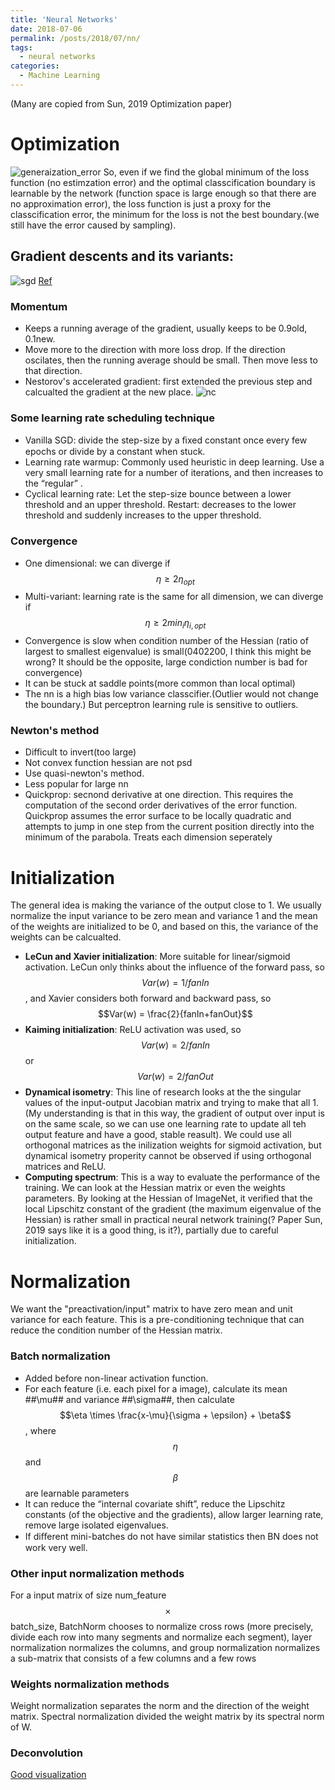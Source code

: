 ```yaml
---
title: 'Neural Networks'
date: 2018-07-06
permalink: /posts/2018/07/nn/
tags:
  - neural networks
categories:
  - Machine Learning
---
```

(Many are copied from Sun, 2019 Optimization paper)

# Optimization
![generaization_error]({{site.url}}{{site.baseurl}}/assets/images/generaization_error.png)
So, even if we find the global minimum of the loss function (no estimzation error) and the optimal classcification boundary is learnable by the network (function space is large enough so that there are no approximation error), the loss function is just a proxy for the classcification error, the minimum for the loss is not the best boundary.(we still have the error caused by sampling).

## Gradient descents and its variants:
![sgd]({{site.url}}{{site.baseurl}}/assets/images/sdg.png)
[Ref](https://ruder.io/optimizing-gradient-descent/index.html#challenges)

### Momentum
* Keeps a running average of the gradient, usually keeps to be 0.9old, 0.1new.
* Move more to the direction with more loss drop. If the direction oscilates, then the running average should be small. Then move less to that direction.
* Nestorov's accelerated gradient: first extended the previous step and calcualted the gradient at the new place.
![nc]({{site.url}}{{site.baseurl}}/assets/images/Nesterov+Accelerated+Gradient.png)

### Some learning rate scheduling technique
* Vanilla SGD: divide the step-size by a ﬁxed constant once every few epochs or divide by a constant when stuck.
* Learning rate warmup: Commonly used heuristic in deep learning. Use a very small learning rate for a number of iterations, and then increases to the “regular” .
* Cyclical learning rate:  Let the step-size bounce between a lower threshold and an upper threshold. Restart: decreases to the lower threshold and suddenly increases to the upper threshold.

### Convergence
* One dimensional: we can diverge if $$\eta \ge 2 \eta_{opt}$$
* Multi-variant: learning rate is the same for all dimension, we can diverge if $$\eta \ge 2 min_i \eta_{i,opt}$$
* Convergence is slow when condition number of the Hessian (ratio of largest to
smallest eigenvalue) is small(0402200, I think this might be wrong? It should be the opposite, large condiction number is bad for convergence)
* It can be stuck at saddle points(more common than local optimal)
 * The nn is a high bias low variance classcifier.(Outlier would not change the boundary.) But perceptron learning rule is sensitive to outliers.

### Newton's method
* Difficult to invert(too large)
* Not convex function hessian are not psd
* Use quasi-newton's method.
* Less popular for large nn
* Quickprop: secnond derivative at one direction. This requires the computation of the second order derivatives of the error function. Quickprop assumes the error surface to be locally quadratic and attempts to jump in one step from the current position directly into the minimum of the parabola. Treats each dimension seperately


# Initialization
The general idea is making the variance of the output close to 1. We usually normalize the input variance to be zero mean and variance 1 and the mean of the weights are initialized to be 0, and based on this, the variance of the weights can be calcualted.
* **LeCun and Xavier initialization**: More suitable for linear/sigmoid activation. LeCun only thinks about the influence of the forward pass, so $$Var(w) = 1/fanIn$$, and Xavier considers both forward and backward pass, so $$Var(w) = \frac{2}{fanIn+fanOut}$$
* **Kaiming initialization**: ReLU activation was used, so $$Var(w) = 2/fanIn$$ or $$Var(w) = 2/fanOut$$
* **Dynamical isometry**: This line of research looks at the the singular values of the input-output Jacobian matrix and trying to make that all 1. (My understanding is that in this way, the gradient of output over input is on the same scale, so we can use one learning rate to update all teh output feature and have a good, stable reasult). We could use all orthogonal matrices as the inilization weights for sigmoid activation, but dynamical isometry properity cannot be observed if using orthogonal matrices and ReLU. 
* **Computing spectrum**: This is a way to evaluate the performance of the training. We can look at the Hessian matrix or even the weights parameters. By looking at the Hessian of ImageNet, it verified that the local Lipschitz constant of the gradient (the maximum eigenvalue of the Hessian) is rather small in practical neural network training(? Paper Sun, 2019 says like it is a good thing, is it?), partially due to careful initialization. 

# Normalization
We want the "preactivation/input" matrix to have zero mean and unit variance for each feature. This is a pre-conditioning technique that can reduce the condition number of the Hessian matrix. 
### Batch normalization
* Added before non-linear activation function.
* For each feature (i.e. each pixel for a image), calculate its mean ##\mu## and variance ##\sigma##, then calculate $$\eta \times \frac{x-\mu}{\sigma + \epsilon} + \beta$$, where $$\eta$$ and $$\beta$$ are learnable parameters
* It can reduce the “internal covariate shift”, reduce the Lipschitz constants (of the objective and the gradients), allow larger learning rate, remove large isolated eigenvalues.
*  If diﬀerent mini-batches do not have similar statistics then BN does not work very well.

### Other input normalization methods
For a input matrix of size num_feature $$\times$$ batch_size, BatchNorm chooses to normalize cross rows (more precisely, divide each row into many segments and normalize each segment), layer normalization normalizes the columns, and group normalization normalizes a sub-matrix that consists of a few columns and a few rows

### Weights normalization methods
Weight normalization separates the norm and the direction of the weight matrix. Spectral normalization divided the weight matrix by its spectral norm of W.

### Deconvolution
[Good visualization](https://github.com/vdumoulin/conv_arithmetic)




